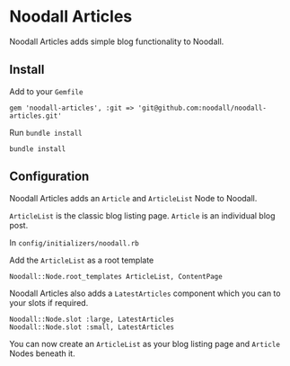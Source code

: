 # Noodall Articles

Noodall Articles adds simple blog functionality to Noodall.

## Install

Add to your `Gemfile`

    gem 'noodall-articles', :git => 'git@github.com:noodall/noodall-articles.git'

Run `bundle install`

    bundle install

## Configuration

Noodall Articles adds an `Article` and `ArticleList` Node to Noodall.

`ArticleList` is the classic blog listing page. `Article` is an individual blog post.

In `config/initializers/noodall.rb`

Add the `ArticleList` as a root template

    Noodall::Node.root_templates ArticleList, ContentPage

Noodall Articles also adds a `LatestArticles` component which you can to your slots if required.

    Noodall::Node.slot :large, LatestArticles
    Noodall::Node.slot :small, LatestArticles

You can now create an `ArticleList` as your blog listing page and `Article` Nodes beneath it.

